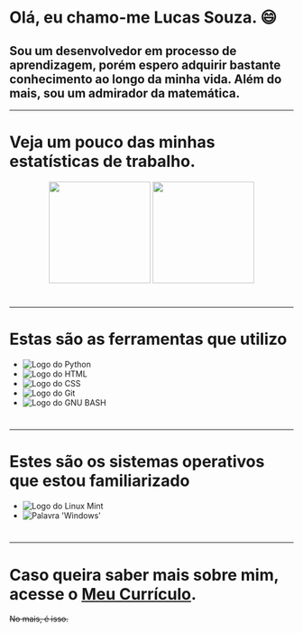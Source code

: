 # Olá, eu chamo-me Lucas Souza. :smile:

## Sou um desenvolvedor em processo de aprendizagem, porém espero adquirir bastante conhecimento ao longo da minha vida. Além do mais, sou um admirador da matemática.

---

# Veja um pouco das minhas estatísticas de trabalho.

<div align='center'>

<img height="180em" src="https://github-readme-stats.vercel.app/api?username=AzuosShazous&show_icons=true&theme=dracula&include_all_commits=true&count_private=true"/>

<img height="180em" src="https://github-readme-stats-eight-theta.vercel.app/api/top-langs/?username=AzuosShazous&layout=compact&langs_count=8&theme=algolia"/>

</div>

#

---

# Estas são as ferramentas que utilizo

- ![Logo do Python](https://img.shields.io/badge/Python-3776AB?style=plastic&logo=python&logoColor=white)
- ![Logo do HTML](https://img.shields.io/badge/HTML-e34c26?style=plastic&logo=html5&logoColor=white)
- ![Logo do CSS](https://img.shields.io/badge/CSS-563d7c?&style=plastic&logo=css3&logoColor=white)
- ![Logo do Git](https://img.shields.io/badge/GIT-E44C30?style=plastic&logo=git&logoColor=white)
- ![Logo do GNU BASH](https://img.shields.io/badge/GNU%20Bash-4EAA25?style=plastic&logo=GNU%20Bash&logoColor=black)

#

---

# Estes são os sistemas operativos que estou familiarizado

- ![Logo do Linux Mint](https://img.shields.io/badge/Linux_Mint-87CF3E?style=plastic&logo=linux-mint&logoColor=black)
- ![Palavra 'Windows'](https://img.shields.io/badge/Windows-0078D6?style=plastic&logo=windows&logoColor=black)

#

---

# Caso queira saber mais sobre mim, acesse o [Meu Currículo](https://azuosshazous.github.io/Atv_Avaliativa-Informatica-Web/).

~~No mais, é isso.~~
